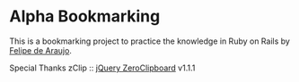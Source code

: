 # Alpha Bookmarking
This is a bookmarking project to practice the knowledge in Ruby on Rails by [Felipe de Araujo](http://github.com/felipedaraujo).

Special Thanks
zClip :: [jQuery ZeroClipboard](http://steamdev.com/zclip) v1.1.1